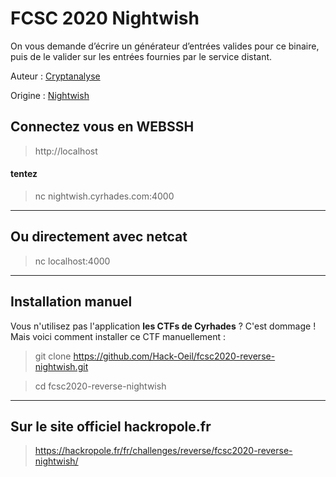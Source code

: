 # FCSC 2020 Nightwish

On vous demande d’écrire un générateur d’entrées valides pour ce binaire, puis de le valider sur les entrées fournies par le service distant.



Auteur : [Cryptanalyse](https://twitter.com/Cryptanalyse)

Origine : [Nightwish](https://hackropole.fr/fr/challenges/reverse/fcsc2020-reverse-nightwish/)


## Connectez vous en WEBSSH
> http://localhost


#### tentez 
> nc nightwish.cyrhades.com:4000


-----------

## Ou directement avec netcat
> nc localhost:4000

-----------

## Installation manuel
Vous n'utilisez pas l'application **les CTFs de Cyrhades** ? C'est dommage !
Mais voici comment installer ce CTF manuellement :

> git clone https://github.com/Hack-Oeil/fcsc2020-reverse-nightwish.git

> cd fcsc2020-reverse-nightwish


-----------

## Sur le site officiel hackropole.fr
> https://hackropole.fr/fr/challenges/reverse/fcsc2020-reverse-nightwish/